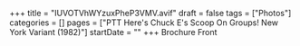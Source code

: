 +++
title = "IUVOTVhWYzuxPheP3VMV.avif"
draft = false
tags = ["Photos"]
categories = []
pages = ["PTT Here's Chuck E's Scoop On Groups! New York Variant (1982)"]
startDate = ""
+++
Brochure Front
